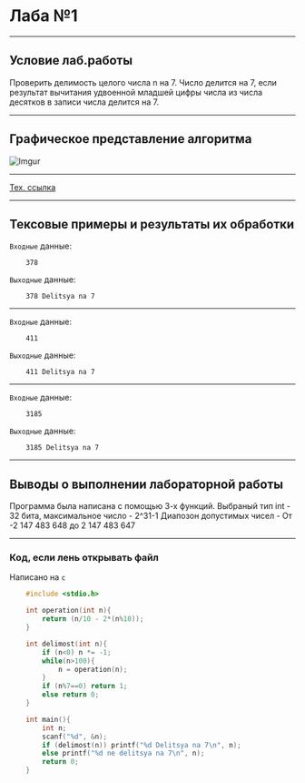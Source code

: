 # Лаба №1 
____
## Условие лаб.работы
Проверить делимость целого числа n на 7. Число делится на 7, если результат вычитания удвоенной младшей цифры числа из числа десятков в записи числа делится на 7.
____
## Графическое представление алгоритма
![Imgur](https://i.ibb.co/W5wZ7Q7/lab1.png)
____
[Тех. ссылка](https://imgur.com/a/Wa6JqBN)
____
## Тексовые примеры и результаты их обработки
`Входные` данные:
````
    378
````
`Выходные` данные:
````
    378 Delitsya na 7
````
____
`Входные` данные:
````
    411
````
`Выходные` данные:
````
    411 Delitsya na 7
````
____
`Входные` данные:
````
    3185
````
`Выходные` данные:
````
    3185 Delitsya na 7
````
____
## Выводы о выполнении лабораторной работы
Программа была написана с помощью 3-х функций.
Выбраный тип int - 32 бита, максимальное число - 2^31-1
Диапозон допустимых чисел - От -2 147 483 648 до 2 147 483 647
____
### Код, если лень открывать файл

Написано на `c`

````c
    #include <stdio.h>

    int operation(int n){
        return (n/10 - 2*(n%10));
    }

    int delimost(int n){
        if (n<0) n *= -1;
        while(n>100){
            n = operation(n);
        }
        if (n%7==0) return 1;
        else return 0;
    }

    int main(){
        int n;
        scanf("%d", &n);
        if (delimost(n)) printf("%d Delitsya na 7\n", n);
        else printf("%d ne delitsya na 7\n", n);
        return 0;
    }

````